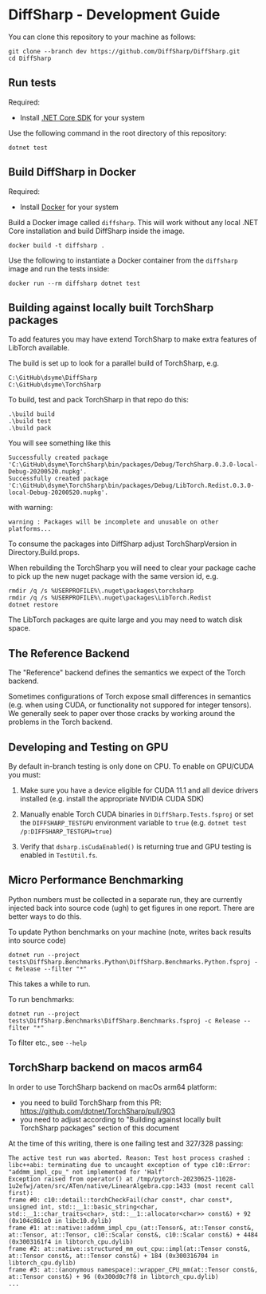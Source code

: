 # DiffSharp - Development Guide

You can clone this repository to your machine as follows:
```
git clone --branch dev https://github.com/DiffSharp/DiffSharp.git
cd DiffSharp
```

## Run tests

Required:
- Install [.NET Core SDK](https://dotnet.microsoft.com/download) for your system

Use the following command in the root directory of this repository:
```
dotnet test
```

## Build DiffSharp in Docker

Required:
- Install [Docker](https://hub.docker.com/search/?type=edition&offering=community) for your system

Build a Docker image called `diffsharp`. This will work without any local .NET Core installation and build DiffSharp inside the image.
```
docker build -t diffsharp .
```

Use the following to instantiate a Docker container from the `diffsharp` image and run the tests inside:
```
docker run --rm diffsharp dotnet test
```

## Building against locally built TorchSharp packages

To add features you may have extend TorchSharp to make extra features of LibTorch available.

The build is set up to look for a parallel build of TorchSharp, e.g.

    C:\GitHub\dsyme\DiffSharp
    C:\GitHub\dsyme\TorchSharp

To build, test and pack TorchSharp in that repo do this:

    .\build build
    .\build test
    .\build pack

You will see something like this

    Successfully created package 'C:\GitHub\dsyme\TorchSharp\bin/packages/Debug/TorchSharp.0.3.0-local-Debug-20200520.nupkg'.
    Successfully created package 'C:\GitHub\dsyme\TorchSharp\bin/packages/Debug/LibTorch.Redist.0.3.0-local-Debug-20200520.nupkg'.

with warning:

    warning : Packages will be incomplete and unusable on other platforms...

To consume the packages into DiffSharp adjust TorchSharpVersion in Directory.Build.props.

When rebuilding the TorchSharp you will need to clear your package cache to pick up the new nuget package with the same version id, e.g.

    rmdir /q /s %USERPROFILE%\.nuget\packages\torchsharp
    rmdir /q /s %USERPROFILE%\.nuget\packages\LibTorch.Redist
    dotnet restore

The LibTorch packages are quite large and you may need to watch disk space.

## The Reference Backend

The "Reference" backend defines the semantics we expect of the Torch backend.

Sometimes configurations of Torch expose small differences in semantics (e.g. when using CUDA, or functionality not suppored for integer tensors).  We generally seek to paper
over those cracks by working around the problems in the Torch backend. 

## Developing and Testing on GPU

By default in-branch testing is only done on CPU.  To enable on GPU/CUDA you must:

1. Make sure you have a device eligible for CUDA 11.1 and all device drivers installed (e.g. install the appropriate NVIDIA CUDA SDK)

2. Manually enable Torch CUDA binaries in `DiffSharp.Tests.fsproj` or set the `DIFFSHARP_TESTGPU` environment variable to `true` (e.g. `dotnet test /p:DIFFSHARP_TESTGPU=true`)

3. Verify that `dsharp.isCudaEnabled()` is returning true and GPU testing is enabled in `TestUtil.fs`.



## Micro Performance Benchmarking 


Python numbers must be collected in a separate run, they are currently injected back into source code (ugh)
to get figures in one report.  There are better ways to do this.

To update Python benchmarks on your machine (note, writes back results into source code)

    dotnet run --project tests\DiffSharp.Benchmarks.Python\DiffSharp.Benchmarks.Python.fsproj -c Release --filter "*"

This takes a while to run.

To run benchmarks:

    dotnet run --project tests\DiffSharp.Benchmarks\DiffSharp.Benchmarks.fsproj -c Release --filter "*"

To filter etc., see `--help`

## TorchSharp backend on macos arm64

In order to use TorchSharp backend on macOs arm64 platform:

* you need to build TorchSharp from this PR: https://github.com/dotnet/TorchSharp/pull/903
* you need to adjust according to "Building against locally built TorchSharp packages" section of this document

At the time of this writing, there is one failing test and 327/328 passing:

```
The active test run was aborted. Reason: Test host process crashed : libc++abi: terminating due to uncaught exception of type c10::Error: "addmm_impl_cpu_" not implemented for 'Half'
Exception raised from operator() at /tmp/pytorch-20230625-11028-1u2efwj/aten/src/ATen/native/LinearAlgebra.cpp:1433 (most recent call first):
frame #0: c10::detail::torchCheckFail(char const*, char const*, unsigned int, std::__1::basic_string<char, std::__1::char_traits<char>, std::__1::allocator<char>> const&) + 92 (0x104c861c0 in libc10.dylib)
frame #1: at::native::addmm_impl_cpu_(at::Tensor&, at::Tensor const&, at::Tensor, at::Tensor, c10::Scalar const&, c10::Scalar const&) + 4484 (0x3003161f4 in libtorch_cpu.dylib)
frame #2: at::native::structured_mm_out_cpu::impl(at::Tensor const&, at::Tensor const&, at::Tensor const&) + 184 (0x300316704 in libtorch_cpu.dylib)
frame #3: at::(anonymous namespace)::wrapper_CPU_mm(at::Tensor const&, at::Tensor const&) + 96 (0x300d0c7f8 in libtorch_cpu.dylib)
...
```
